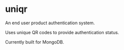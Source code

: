 # uniqr

An end user product authentication system.

Uses unique QR codes to provide authentication status.

Currently built for MongoDB.
